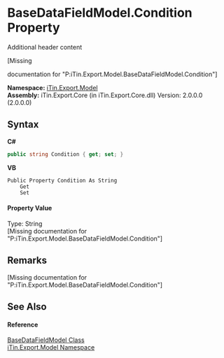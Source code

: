 # BaseDataFieldModel.Condition Property 
Additional header content 

\[Missing <summary> documentation for "P:iTin.Export.Model.BaseDataFieldModel.Condition"\]

**Namespace:**&nbsp;<a href="N_iTin_Export_Model">iTin.Export.Model</a><br />**Assembly:**&nbsp;iTin.Export.Core (in iTin.Export.Core.dll) Version: 2.0.0.0 (2.0.0.0)

## Syntax

**C#**<br />
``` C#
public string Condition { get; set; }
```

**VB**<br />
``` VB
Public Property Condition As String
	Get
	Set
```


#### Property Value
Type: String<br />\[Missing <value> documentation for "P:iTin.Export.Model.BaseDataFieldModel.Condition"\]

## Remarks
\[Missing <remarks> documentation for "P:iTin.Export.Model.BaseDataFieldModel.Condition"\]

## See Also


#### Reference
<a href="T_iTin_Export_Model_BaseDataFieldModel">BaseDataFieldModel Class</a><br /><a href="N_iTin_Export_Model">iTin.Export.Model Namespace</a><br />